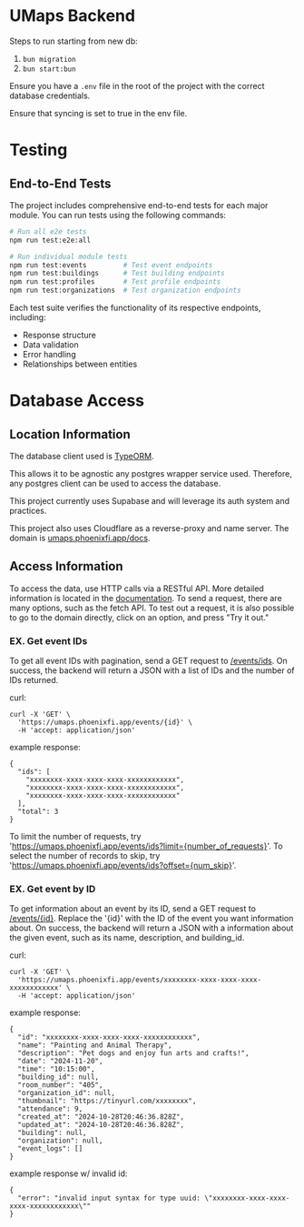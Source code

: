 # UMaps Backend


Steps to run starting from new db:

1. `bun migration`
2. `bun start:bun`

Ensure you have a `.env` file in the root of the project with the correct database credentials.

Ensure that syncing is set to true in the env file.

# Testing

## End-to-End Tests

The project includes comprehensive end-to-end tests for each major module. You can run tests using the following commands:

```bash
# Run all e2e tests
npm run test:e2e:all

# Run individual module tests
npm run test:events         # Test event endpoints
npm run test:buildings      # Test building endpoints
npm run test:profiles       # Test profile endpoints
npm run test:organizations  # Test organization endpoints
```

Each test suite verifies the functionality of its respective endpoints, including:
- Response structure
- Data validation
- Error handling
- Relationships between entities

# Database Access

## Location Information

The database client used is [TypeORM](https://typeorm.io/).

This allows it to be agnostic any postgres wrapper service used. Therefore, any postgres client can be used to access the database.

This project currently uses Supabase and will leverage its auth system and practices. 

This project also uses Cloudflare as a reverse-proxy and name server. The domain is [umaps.phoenixfi.app/docs](https://umaps.phoenixfi.app/docs). 

## Access Information

To access the data, use HTTP calls via a RESTful API. More detailed information is located in the [documentation](https://umaps.phoenixfi.app/docs). To send a request, there are many options, such as the fetch API. To test out a request, it is also possible to go to the domain directly, click on an option, and press "Try it out." 

### EX. Get event IDs

To get all event IDs with pagination, send a GET request to [/events/ids](https://umaps.phoenixfi.app/events/ids). On success, the backend will return a JSON with a list of IDs and the number of IDs returned.

curl:
```
curl -X 'GET' \
  'https://umaps.phoenixfi.app/events/{id}' \
  -H 'accept: application/json'
```

example response:
```
{
  "ids": [
    "xxxxxxxx-xxxx-xxxx-xxxx-xxxxxxxxxxxx",
    "xxxxxxxx-xxxx-xxxx-xxxx-xxxxxxxxxxxx",
    "xxxxxxxx-xxxx-xxxx-xxxx-xxxxxxxxxxxx"
  ],
  "total": 3
}
```

To limit the number of requests, try 'https://umaps.phoenixfi.app/events/ids?limit={number_of_requests}'. To select the number of records to skip, try 'https://umaps.phoenixfi.app/events/ids?offset={num_skip}'. 

### EX. Get event by ID

To get information about an event by its ID, send a GET request to [/events/{id}](https://umaps.phoenixfi.app/events/{id}). Replace the '{id}' with the ID of the event you want information about. On success, the backend will return a JSON with a information about the given event, such as its name, description, and building_id.

curl:
```
curl -X 'GET' \
  'https://umaps.phoenixfi.app/events/xxxxxxxx-xxxx-xxxx-xxxx-xxxxxxxxxxxx' \
  -H 'accept: application/json'
```

example response:
```
{
  "id": "xxxxxxxx-xxxx-xxxx-xxxx-xxxxxxxxxxxx",
  "name": "Painting and Animal Therapy",
  "description": "Pet dogs and enjoy fun arts and crafts!",
  "date": "2024-11-20",
  "time": "10:15:00",
  "building_id": null,
  "room_number": "405",
  "organization_id": null,
  "thumbnail": "https://tinyurl.com/xxxxxxxx",
  "attendance": 9,
  "created_at": "2024-10-28T20:46:36.828Z",
  "updated_at": "2024-10-28T20:46:36.828Z",
  "building": null,
  "organization": null,
  "event_logs": []
}
```

example response w/ invalid id:
```
{
  "error": "invalid input syntax for type uuid: \"xxxxxxxx-xxxx-xxxx-xxxx-xxxxxxxxxxxx\""
}
```

